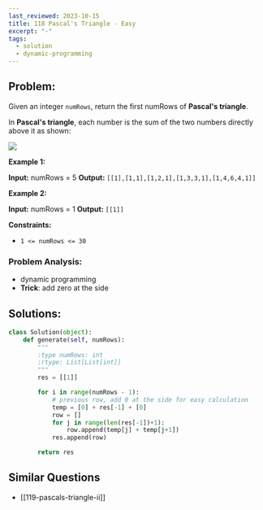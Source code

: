 ```yaml
---
last_reviewed: 2023-10-15
title: 118 Pascal's Triangle - Easy
excerpt: "-"
tags:
  - solution
  - dynamic-programming
---
```

## Problem:

Given an integer `numRows`, return the first numRows of **Pascal's triangle**.

In **Pascal's triangle**, each number is the sum of the two numbers directly above it as shown:

![](https://upload.wikimedia.org/wikipedia/commons/0/0d/PascalTriangleAnimated2.gif)

**Example 1:**

**Input:** numRows = 5
**Output:** `[[1],[1,1],[1,2,1],[1,3,3,1],[1,4,6,4,1]]`

**Example 2:**

**Input:** numRows = 1
**Output:** `[[1]]`

**Constraints:**

- `1 <= numRows <= 30`

### Problem Analysis:

- dynamic programming
- **Trick**: add zero at the side

## Solutions:

```python
class Solution(object):
    def generate(self, numRows):
        """
        :type numRows: int
        :rtype: List[List[int]]
        """
        res = [[1]]

        for i in range(numRows - 1):
            # previous row, add 0 at the side for easy calculation
            temp = [0] + res[-1] + [0]
            row = []
            for j in range(len(res[-1])+1):
                row.append(temp[j] + temp[j+1])
            res.append(row)

        return res
```

## Similar Questions
- [[119-pascals-triangle-ii]]